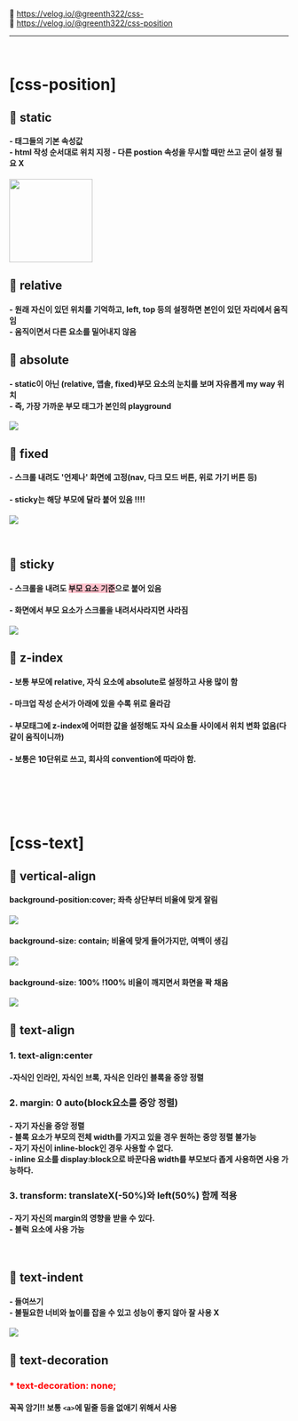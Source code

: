 🌷 https://velog.io/@greenth322/css-  <br>
🌷 https://velog.io/@greenth322/css-position
***

<br>

# [css-position]

## 📌 static
#### - 태그들의 기본 속성값 <br> - html 작성 순서대로 위치 지정 - 다른 postion 속성을 무시할 때만 쓰고 굳이 설정 필요 X

<img src="https://velog.velcdn.com/images/greenth322/post/e23f5864-3318-426f-a0a1-039b298e5b67/image.PNG
" width="150px">

## 📌 relative  
#### - 원래 자신이 있던 위치를 기억하고, left, top 등의 설정하면 본인이 있던 자리에서 움직임 <br> - 움직이면서 다른 요소를 밀어내지 않음


## 📌 absolute
#### - static이 아닌 (relative, 앱솔, fixed)부모 요소의 눈치를 보며 자유롭게 my way 위치 <br> - 즉, 가장 가까운 부모 태그가 본인의 playground

<img src="https://velog.velcdn.com/images/greenth322/post/e4516af8-b832-4d12-8b2f-dfb9bac513e3/image.PNG">

<br>

## 📌 fixed

#### - 스크롤 내려도 '언제나' 화면에 고정(nav, 다크 모드 버튼, 위로 가기 버튼 등)
#### - sticky는 해당 부모에 달라 붙어 있음 !!!! 

![](https://velog.velcdn.com/images/greenth322/post/523e1ae9-7e2c-468f-9ff4-46564133615e/image.gif)


<br>

## 📌 sticky
#### - 스크롤을 내려도 <span style="background-color:pink">부모 요소 기준</span>으로 붙어 있음
#### - 화면에서 부모 요소가 스크롤을 내려서사라지면 사라짐 

![](https://velog.velcdn.com/images/greenth322/post/507b4336-95b9-40e6-9edb-5d0a9c434cbb/image.gif)

## 📌 z-index
####  - 보통 부모에 relative, 자식 요소에 absolute로 설정하고 사용 많이 함
#### - 마크업 작성 순서가 아래에 있을 수록 위로 올라감
#### - 부모태그에 z-index에 어떠한 값을 설정해도 자식 요소들 사이에서 위치 변화 없음(다같이 움직이니까)
#### - 보통은 10단위로 쓰고, 회사의 convention에 따라야 함.



<br>
<br>
<br><br>

# [css-text]

## 📌 vertical-align

#### background-position:cover; 좌측 상단부터 비율에 맞게 잘림
![](https://velog.velcdn.com/images/greenth322/post/85315d3b-e478-45e7-b9d3-bf567053b579/image.PNG)

#### background-size: contain; 비율에 맞게 들어가지만, 여백이 생김
![](https://velog.velcdn.com/images/greenth322/post/e8113c7f-d859-4f7c-a591-1b25a0516556/image.PNG)

#### background-size: 100% !100% 비율이 깨지면서 화면을 꽉 채움
![](https://velog.velcdn.com/images/greenth322/post/b3ad9841-c5e9-4944-839a-8b065f613fc4/image.PNG)

## 📌 text-align

### 1. text-align:center 
#### -자식인 인라인, 자식인 브록, 자식은 인라인 블록을 중앙 정렬
### 2. margin: 0 auto(block요소를 중앙 정렬)
#### - 자기 자신을 중앙 정렬 <br> - 블록 요소가 부모의 전체 width를 가지고 있을 경우 원하는 중앙 정렬 불가능 <br> - 자기 자신이 inline-block인 경우 사용할 수 없다. <br> - inline 요소를 display:block으로 바꾼다음 width를 부모보다 좁게 사용하면 사용 가능하다. 
### 3. transform: translateX(-50%)와 left(50%) 함께 적용
#### - 자기 자신의 margin의 영향을 받을 수 있다. <br> - 블럭 요소에 사용 가능
<br>

## 📌 text-indent
#### - 들여쓰기 <br>- 불필요한 너비와 높이를 잡을 수 있고 성능이 좋지 않아 잘 사용 X
<img src ="https://velog.velcdn.com/images/greenth322/post/5789580c-5c6c-4a85-867d-f9a29b843d2d/image.PNG">

<br>

## 📌 text-decoration
### <span style="color: red">* text-decoration: none; </span>
#### 꼭꼭 암기!! 보통 ```<a>```에 밑줄 등을 없애기 위해서 사용

<br>





